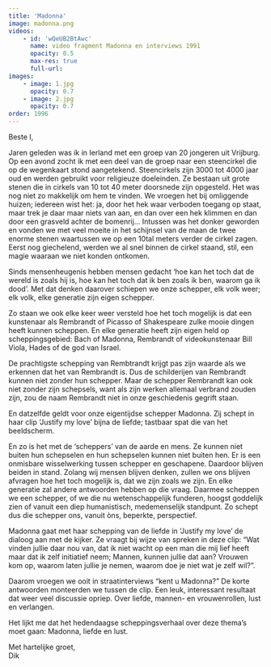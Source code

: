 ```yaml
---
title: 'Madonna'
image: madonna.png
videos:
    - id: 'wQeUB2BtAwc'
      name: video fragment Madonna en interviews 1991
      opacity: 0.5
      max-res: true
      full-url: 
images:
    - image: 1.jpg
      opacity: 0.7
    - image: 2.jpg
      opacity: 0.7
order: 1996
---
```


Beste I, 

Jaren geleden was ik in Ierland met een groep van 20 jongeren uit Vrijburg. Op een avond zocht ik met een deel van de groep naar een steencirkel die op de wegenkaart stond aangetekend. Steencirkels zijn 3000 tot 4000 jaar oud en werden gebruikt voor religieuze doeleinden. Ze bestaan uit grote stenen die in cirkels van 10 tot 40 meter doorsnede zijn opgesteld. Het was nog niet zo makkelijk om hem te vinden. We vroegen het bij omliggende huizen; iedereen wist het: ja, door het hek waar verboden toegang op staat, maar trek je daar maar niets van aan, en dan over een hek klimmen en dan door een grasveld achter de bomenrij… Intussen was het donker geworden en vonden we met veel moeite in het schijnsel van de maan de twee enorme stenen waartussen we op een 10tal meters verder de cirkel zagen. Eerst nog giechelend, werden we al snel binnen de cirkel staand, stil, een magie waaraan we niet konden ontkomen.

Sinds mensenheugenis hebben mensen gedacht ‘hoe kan het toch dat de wereld is zoals hij is, hoe kan het toch dat ik ben zoals ik ben, waarom ga ik dood’. Met dat denken daarover schiepen we onze schepper, elk volk weer; elk volk, elke generatie zijn eigen schepper.

Zo staan we ook elke keer weer versteld hoe het toch mogelijk is dat een kunstenaar als Rembrandt of Picasso of Shakespeare zulke mooie dingen heeft kunnen scheppen. En elke generatie heeft zijn eigen held op scheppingsgebied: Bach of Madonna, Rembrandt of videokunstenaar Bill Viola, Hades of de god van Israel. 

De prachtigste schepping van Rembtrandt krijgt pas zijn waarde als we erkennen dat het van Rembrandt is. Dus de schilderijen van Rembrandt kunnen niet zonder hun schepper. Maar de schepper Rembrandt kan ook niet zonder zijn schepsels, want als zijn werken allemaal verbrand zouden zijn, zou de naam Rembrandt niet in onze geschiedenis gegrift staan.

En datzelfde geldt voor onze eigentijdse schepper Madonna. Zij schept in haar clip ‘Justify my love’ bijna de liefde; tastbaar spat die van het beeldscherm.  

En zo is het met de ‘scheppers’ van de aarde en mens. Ze kunnen niet buiten hun schepselen en hun schepselen kunnen niet buiten hen. Er is een onmisbare wisselwerking tussen schepper en geschapene. Daardoor blijven beiden in stand. Zolang wij mensen blijven denken, zullen we ons blijven afvragen hoe het toch mogelijk is, dat we zijn zoals we zijn. En elke generatie zal andere antwoorden hebben op die vraag. Daarmee scheppen we een schepper, of we die nu wetenschappelijk funderen, hoogst goddelijk zien of vanuit een diep humanistisch, medemenselijk standpunt. Zo schept dus die schepper ons, vanuit òns, beperkte, perspectief.

Madonna gaat met haar schepping van de liefde in ‘Justify my love’ de dialoog aan met de kijker. Ze vraagt bij wijze van spreken in deze clip: “Wat vinden jullie daar nou van, dat ik niet wacht op een man die mij lief heeft maar dat ik zelf initiatief neem; Mannen, kunnen jullie dat aan? Vrouwen kom op, waarom laten jullie je nemen, waarom doe je niet wat je zelf wil?”.

Daarom vroegen we ooit in straatinterviews “kent u Madonna?” De korte antwoorden monteerden we tussen de clip. Een leuk, interessant resultaat dat weer veel discussie opriep. Over liefde, mannen- en vrouwenrollen, lust en verlangen. 

Het lijkt me dat het hedendaagse scheppingsverhaal over deze thema’s moet gaan: Madonna, liefde en lust.

Met hartelijke groet,<br/>
Dik
